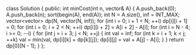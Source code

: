 class Solution {
public:
int minCost(int n, vector<int>& A) {
A.push_back(0);
A.push_back(n);
sort(begin(A), end(A));
int N = A.size(), inf = INT_MAX;
vector<vector<int>> dp(N, vector<int>(N, inf));
for (int i = 0; i + 1 < N; ++i) dp[i][i + 1] = 0;
for (int i = 0; i + 2 < N; ++i) dp[i][i + 2] = A[i + 2] - A[i];
for (int i = N - 4; i >= 0; --i) {
for (int j = i + 3; j < N; ++j) {
int val = inf;
for (int k = i + 1; k < j; ++k) val = min(val, dp[i][k] + dp[k][j]);
dp[i][j] = val + A[j] - A[i];
}
}
return dp[0][N - 1];
}
};
